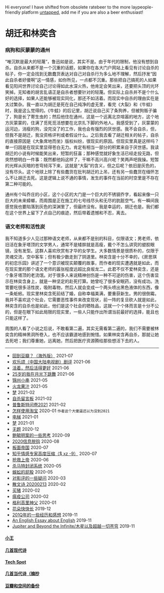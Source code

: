 Hi everyone! I have shifted from obsolete ratebeer to the more laypeople-friendly platform [untapped](https://untappd.com/user/elvinw), add me if you are also a beer enthusiast!

# 胡迁和林奕含

### 病狗和灰蒙蒙的通州

“唯沉默是最大的轻蔑”，鲁迅如是说，其实不是。由于年代的限制，他没有想到自杀。自杀从来都不是一个沉重的话题，如果你在各大门户网站上看见有讨论自杀的帖子，你一定会找到无数蠢货表达对自己对自杀行为多么地不理解，然后抒发“因此自杀者好傻啊”这一情感，如你所见，一点都不沉重。那些把自己搞死的人如果看见阳间世界讨论自己讨论得如此水深火热，他肯定会笑出来，还要把头顶的光环笑掉。无知者的胡言乱语正是自杀者想要针对的轻蔑。但实际上自杀并不是个什么好的选择，如果人还能够被现实同化，那还不如活着。而现实中自杀的理由实在是太过繁杂。我一直以为胡迁是死在自己纯净的虚无里，看完《大裂》和《牛蛙》时，我是这么觉得的。《牛蛙》的后记里，胡迁说自己买了条狗养，但被狗贩子骗了，狗是长了寄生虫的；然后他住在通州，这是一个远离北京喧嚣的地方，这个地方灰蒙蒙的，住满了觅死觅活想要在北京扎下脚的外地人。我感受到了，灰蒙蒙的运河边，消瘦的狗，没完没了的工作，我也会有强烈的厌世感。我不会自杀，但，但我不是胡迁，我没资格评判或者假设什么。之后我去看了胡迁相关的帖子，自杀的直接原因是《大象席地而坐》版权纠纷，很现实的原因。但现实里真是这样吗？单一归因是在现实里显得苍白无力。肯定有相当一部分的积累来自于厌世感。我读胡迁的小说有时候能笑出来，短暂的狂喜；那种感觉就好象生活已经走投无路，但突然想明白一件事：既然都他妈这样了，干嘛不高兴高兴呢？笑两声吧我操。短暂的光辉从灰暗的苍穹倾泻下来，这就是“大裂”的含义，但之后呢？依旧是灰色的，没有尽头。这个地球上除了有些蠢货在批判胡迁的上吊，还有另一些蠢货在缅怀怎么不让胡迁去死。这是逻辑上说不通的事情，发生的事件在当前的时空里是不存在第二种可能的。

通州有个叫乔庄的小区，这个小区的大门是一个巨大的不锈钢乔字，看起来像一只巨大的未来蟑螂，而周围是正在施工的七号线尽头和无尽的肮脏空气。有一瞬间我感觉我也要陷落到灰色的深渊里了，但最终没有。我是幸运的，胡迁也是。我们都在这个世界上留下了点自己的痕迹，然后带着遗憾和不忍，离去。

### 语文老师和活性炭

我不知道多少人见过那种语文老师，从来都不是别的科目，仅限语文；男老师，依旧活在象牙塔顶的文学男人，通常不是矮胖就是高瘦，戴个不怎么讲究的塑胶眼镜，没有发型。这群人喜欢欣赏有才华的女学生。大多数情景是很质朴的，仅限于灵魂交流，空中客车；但有极少数走到了阴道里。林奕含是十分不幸的，《房思琪的初恋乐园》讲述了一个意识被现实颠覆的故事，而作者的现实遭遇就是如此，而在现实里的那个语文老师的嚣张程度远超比良坂龙二。此君不仅不爱林奕含，还是个象牙塔顶的老流氓。对于很多人来说精神创伤是一种不可逆的伤害，这个伤害显示在林奕含身上，就是一种坚定的赴死打算。她曾吃了很多安眠药，没有成功。洗胃要吃很多活性炭，吸附毒物，然后人就会变成一个两头喷出黑色液体的东西，像一条蚯蚓。现实里林奕含死前结了婚，自称幸福美满，要重获新生。男的很倒霉。我并不喜欢这个社会，它需要恶性事件来改变现状，前一阵的复旦砍人就是如此，林奕含的自杀也是如此，他们是这个社会的牺牲品，这就一个个体而言是十分不公的，但是在眼下如此局限的现实里，一些人只能作出所谓当前最好的选择，能且也只能这样了。

周围的人看了小说之后说，不敢看第二遍，其实无需看第二遍的，我们不需要被林奕含的精神黑洞所卷入，也不应该霸道地感到惋惜。如果林奕含再自杀，那就让她去死吧；我们尊重她，远离她，然后把医疗资源腾给那些想活下去的人。

---

* [回到豆瓣？（海外版）](posts/2021-07-dbrt.md) 2021-07
* [欢乐颂（中国大陆电视剧）剧评](2021-06-tv.md) 2021-06
* [活着，然后活得更好](posts/2021-06-motiv.md) 2021-06
* [25岁的我在月光下跳舞](posts/2021-06-25.md) 2021-06
* [锦州小串](posts/2021-05-bbq.md) 2021-05
* [火龙果汁](posts/2021-05-13-dragonfruit.md) 2021-05
* [梦](posts/2021-02-22-dream.md) 2021-02
* [自杀留言板](posts/2021-02-suicide.md) 2021-02
* [普鲁斯特问卷2021](posts/2021-02-q.md) 2021-02
* [怎样使用淘宝](posts/2020-01-taobao.md) 2020-01 `作者这个大傻逼还以为没到2021`
* [电梯](posts/2021-01-e.md) 2021-01
* [梦](posts/2021-01-dream.md) 2021-01
* [无题](posts/2020-12-28-none.md) 2020-12
* [鲍毓明案的一些思考](posts/2020-08-sh.md) 2020-09
* [2020信息脱钩](posts/2020-08-detach.md) 2020-08
* [板面帝国](posts/2020-07-28-bmatrix.md) 2020-07
* [知乎情感专家高度压缩（$ xz -9）](posts/2020-07-zhihu.md) 2020-07
* [抢救上帝](posts/2020-06-rescue-of-god.md) 2020-06
* [杀马特封闭系统](posts/2020-05-21-closure.md) 2020-05
* [蜈蚣的屁股](posts/2020-05-14-ass.md) 2020-05
* [对影评的一些疑问](posts/2020-03-11-mreview.md) 2020-03
* [散文诗 20200213](posts/2020-02-13-v.md) 2020-02
* [买猪](posts/2020-02-09-pig.md) 2020-02
* [瘟疫公司](posts/2020-02-02-ncov.md) 2020-02
* [格利高里神父](posts/2020-01-05-hl2.md) 2020-01
* [花朵快快长](posts/2019-12-21-none.md) 2019-12
* [201Q年的一些经历和感想](posts/2019-11-30-q.md) 2019-11
* [An English Essay about English](posts/2019-11-english.md) 2019-11
* [Jupiter and Beyond the Infinite/木星以及超越一切苍穹](posts/2019-11-26-idx.md) 2019-11

#### [小王](index_wang.md)

#### [几首现代诗](index_mverse.md)

#### [Tech Spot](index_tech.md)

#### [几首当代诗（摘抄](contemporary/intro.md)

#### [豆瓣和空间的备份](index_history.md)
